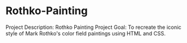 # Rothko-Painting
Project Description: Rothko Painting Project Goal:  To recreate the iconic style of Mark Rothko's color field paintings using HTML and CSS.
